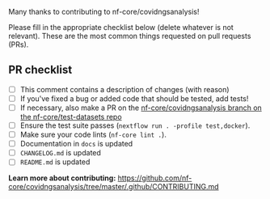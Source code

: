 Many thanks to contributing to nf-core/covidngsanalysis!

Please fill in the appropriate checklist below (delete whatever is not relevant). These are the most common things requested on pull requests (PRs).

## PR checklist
 - [ ] This comment contains a description of changes (with reason)
 - [ ] If you've fixed a bug or added code that should be tested, add tests!
 - [ ] If necessary, also make a PR on the [nf-core/covidngsanalysis branch on the nf-core/test-datasets repo]( https://github.com/nf-core/test-datasets/pull/new/nf-core/covidngsanalysis)
 - [ ] Ensure the test suite passes (`nextflow run . -profile test,docker`).
 - [ ] Make sure your code lints (`nf-core lint .`).
 - [ ] Documentation in `docs` is updated
 - [ ] `CHANGELOG.md` is updated
 - [ ] `README.md` is updated

**Learn more about contributing:** https://github.com/nf-core/covidngsanalysis/tree/master/.github/CONTRIBUTING.md
